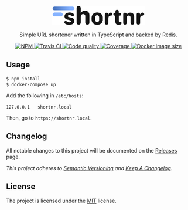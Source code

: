 <p align="center">
  <img src="public/assets/logo.png" style="width: 50%;">
</p>

<p align="center">
    Simple URL shortener written in TypeScript and backed by Redis.
</p>

<p align="center">
    <a href="https://www.npmjs.com/package/shortnr">
        <img src="https://img.shields.io/npm/v/shortnr.svg" alt="NPM">
    </a>
    <a href="https://travis-ci.com/Pegase745/shortnr">
        <img src="https://travis-ci.com/Pegase745/shortnr.svg?branch=master" alt="Travis CI">
    </a>
    <a href="https://www.codacy.com/app/Pegase745/shortnr">
        <img src="https://api.codacy.com/project/badge/Grade/0e235cc8b4374d839d482eeb13405599" alt="Code quality">
    </a>
    <a href="https://codecov.io/gh/Pegase745/shortnr">
        <img src="https://codecov.io/gh/Pegase745/shortnr/branch/master/graph/badge.svg" alt="Coverage">
    </a>
    <a href="https://microbadger.com/images/pegase/shortnr">
        <img src="https://images.microbadger.com/badges/image/pegase/shortnr.svg" alt="Docker image size">
    </a>
</p>


## Usage

```console
$ npm install
$ docker-compose up
```

Add the following in `/etc/hosts`:

```console
127.0.0.1	shortnr.local
```

Then, go to `https://shortnr.local`.


## Changelog

All notable changes to this project will be documented on the [Releases](https://github.com/Pegase745/shortnr/releases) page.

*This project adheres to [Semantic Versioning](http://semver.org/) and [Keep A Changelog](http://keepachangelog.com/).*

## License

The project is licensed under the [MIT](LICENSE) license.
